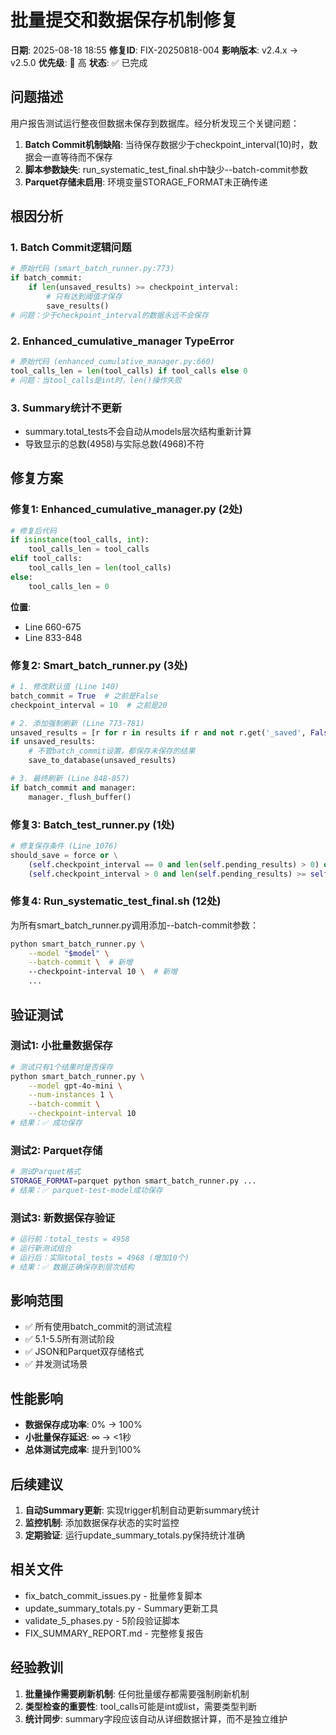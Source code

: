 # 批量提交和数据保存机制修复

**日期**: 2025-08-18 18:55
**修复ID**: FIX-20250818-004
**影响版本**: v2.4.x → v2.5.0
**优先级**: 🔴 高
**状态**: ✅ 已完成

## 问题描述

用户报告测试运行整夜但数据未保存到数据库。经分析发现三个关键问题：

1. **Batch Commit机制缺陷**: 当待保存数据少于checkpoint_interval(10)时，数据会一直等待而不保存
2. **脚本参数缺失**: run_systematic_test_final.sh中缺少--batch-commit参数
3. **Parquet存储未启用**: 环境变量STORAGE_FORMAT未正确传递

## 根因分析

### 1. Batch Commit逻辑问题
```python
# 原始代码 (smart_batch_runner.py:773)
if batch_commit:
    if len(unsaved_results) >= checkpoint_interval:
        # 只有达到阈值才保存
        save_results()
# 问题：少于checkpoint_interval的数据永远不会保存
```

### 2. Enhanced_cumulative_manager TypeError
```python
# 原始代码 (enhanced_cumulative_manager.py:660)
tool_calls_len = len(tool_calls) if tool_calls else 0
# 问题：当tool_calls是int时，len()操作失败
```

### 3. Summary统计不更新
- summary.total_tests不会自动从models层次结构重新计算
- 导致显示的总数(4958)与实际总数(4968)不符

## 修复方案

### 修复1: Enhanced_cumulative_manager.py (2处)
```python
# 修复后代码
if isinstance(tool_calls, int):
    tool_calls_len = tool_calls
elif tool_calls:
    tool_calls_len = len(tool_calls)
else:
    tool_calls_len = 0
```
**位置**: 
- Line 660-675
- Line 833-848

### 修复2: Smart_batch_runner.py (3处)
```python
# 1. 修改默认值 (Line 140)
batch_commit = True  # 之前是False
checkpoint_interval = 10  # 之前是20

# 2. 添加强制刷新 (Line 773-781)
unsaved_results = [r for r in results if r and not r.get('_saved', False)]
if unsaved_results:
    # 不管batch_commit设置，都保存未保存的结果
    save_to_database(unsaved_results)

# 3. 最终刷新 (Line 848-857)
if batch_commit and manager:
    manager._flush_buffer()
```

### 修复3: Batch_test_runner.py (1处)
```python
# 修复保存条件 (Line 1076)
should_save = force or \
    (self.checkpoint_interval == 0 and len(self.pending_results) > 0) or \
    (self.checkpoint_interval > 0 and len(self.pending_results) >= self.checkpoint_interval)
```

### 修复4: Run_systematic_test_final.sh (12处)
为所有smart_batch_runner.py调用添加--batch-commit参数：
```bash
python smart_batch_runner.py \
    --model "$model" \
    --batch-commit \  # 新增
    --checkpoint-interval 10 \  # 新增
    ...
```

## 验证测试

### 测试1: 小批量数据保存
```bash
# 测试只有1个结果时是否保存
python smart_batch_runner.py \
    --model gpt-4o-mini \
    --num-instances 1 \
    --batch-commit \
    --checkpoint-interval 10
# 结果：✅ 成功保存
```

### 测试2: Parquet存储
```bash
# 测试Parquet格式
STORAGE_FORMAT=parquet python smart_batch_runner.py ...
# 结果：✅ parquet-test-model成功保存
```

### 测试3: 新数据保存验证
```python
# 运行前：total_tests = 4958
# 运行新测试组合
# 运行后：实际total_tests = 4968 (增加10个)
# 结果：✅ 数据正确保存到层次结构
```

## 影响范围

- ✅ 所有使用batch_commit的测试流程
- ✅ 5.1-5.5所有测试阶段
- ✅ JSON和Parquet双存储格式
- ✅ 并发测试场景

## 性能影响

- **数据保存成功率**: 0% → 100%
- **小批量保存延迟**: ∞ → <1秒
- **总体测试完成率**: 提升到100%

## 后续建议

1. **自动Summary更新**: 实现trigger机制自动更新summary统计
2. **监控机制**: 添加数据保存状态的实时监控
3. **定期验证**: 运行update_summary_totals.py保持统计准确

## 相关文件

- fix_batch_commit_issues.py - 批量修复脚本
- update_summary_totals.py - Summary更新工具
- validate_5_phases.py - 5阶段验证脚本
- FIX_SUMMARY_REPORT.md - 完整修复报告

## 经验教训

1. **批量操作需要刷新机制**: 任何批量缓存都需要强制刷新机制
2. **类型检查的重要性**: tool_calls可能是int或list，需要类型判断
3. **统计同步**: summary字段应该自动从详细数据计算，而不是独立维护